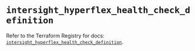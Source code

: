 # `intersight_hyperflex_health_check_definition`

Refer to the Terraform Registry for docs: [`intersight_hyperflex_health_check_definition`](https://registry.terraform.io/providers/ciscodevnet/intersight/1.0.71/docs/resources/hyperflex_health_check_definition).
